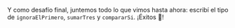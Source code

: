 Y como desafío final, juntemos todo lo que vimos hasta ahora: escribí el tipo de `ignoraElPrimero`, `sumarTres` y `compararSi`. ¡Éxitos :muscle:! 